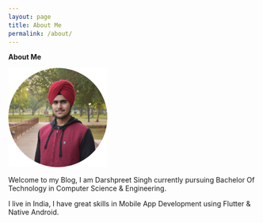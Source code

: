 ```yaml
---
layout: page
title: About Me
permalink: /about/
---
```


**About Me**

<img src="https://github.com/Darshpreet2000/Code-To-Help/blob/master/images/circle-cropped.png" width="200">

Welcome to my Blog, I am Darshpreet Singh currently pursuing Bachelor Of Technology in Computer Science &amp; Engineering.

I live in India, I have great skills in Mobile App Development using Flutter &amp; Native Android.

